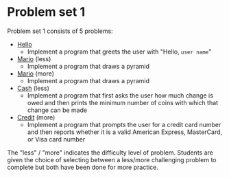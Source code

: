 # Problem set 1

Problem set 1 consists of 5 problems:

* [Hello](/pset1/hello/)
    * Implement a program that greets the user with "Hello, `user name`"
* [Mario](/pset1/mario/less/) (less)
    * Implement a program that draws a pyramid
* [Mario](/pset1/mario/more/) (more)
    * Implement a program that draws a pyramid
* [Cash](/pset1/cash/) (less)
    * Implement a program that first asks the user how much change is owed and then prints the minimum number of coins with which that change can be made
* [Credit](/pset1/credit/) (more)
    * Implement a program that prompts the user for a credit card number and then reports whether it is a valid American Express, MasterCard, or Visa card number

The "less" / "more" indicates the difficulty level of problem. Students are given the choice of selecting between a less/more challenging problem to complete but both have been done for more practice.
